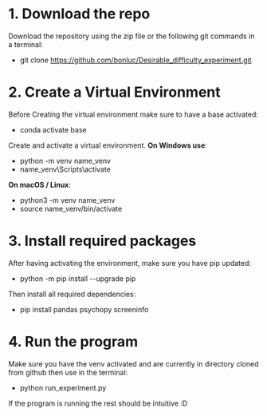 # 1. Download the repo 
Download the repository using the zip file or the following git commands in a terminal: 
* git clone https://github.com/bonluc/Desirable_difficulty_experiment.git

# 2. Create a Virtual Environment
Before Creating the virtual environment make sure to have a base activated:
* conda activate base
  
Create and activate a virtual environment.
**On Windows use**:
* python -m venv name_venv
* name_venv\Scripts\activate

**On macOS / Linux**:
* python3 -m venv name_venv
* source name_venv/bin/activate

# 3. Install required packages
After having activating the environment, make sure you have pip updated:

* python -m pip install --upgrade pip
  
Then install all required dependencies:

* pip install pandas psychopy screeninfo

# 4. Run the program
Make sure you have the venv activated and are currently in directory cloned from github then use in the terminal:
* python run_experiment.py

If the program is running the rest should be intuitive :D
